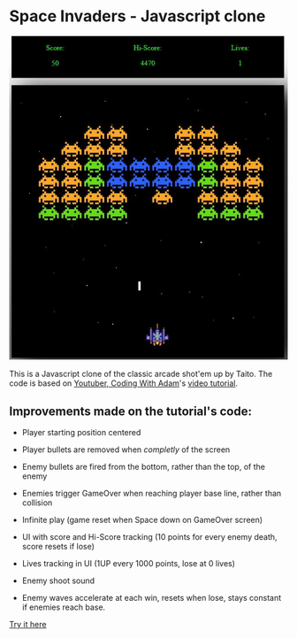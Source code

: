 # Space Invaders - Javascript clone
![Cover image](images/cover.JPG)

This is a Javascript clone of the classic arcade shot'em up by Taito.
The code is based on [Youtuber, Coding With Adam](https://github.com/CodingWith-Adam/space-invaders)'s [video tutorial](https://www.youtube.com/watch?v=qCBiKJbLcFI).

## Improvements made on the tutorial's code:

- Player starting position centered
- Player bullets are removed when *completly* of the screen
- Enemy bullets are fired from the bottom, rather than the top, of the enemy
- Enemies trigger GameOver when reaching player base line, rather than collision

- Infinite play (game reset when Space down on GameOver screen)
- UI with score and Hi-Score tracking (10 points for every enemy death, score resets if lose)

- Lives tracking in UI (1UP every 1000 points, lose at 0 lives)
- Enemy shoot sound
- Enemy waves accelerate at each win, resets when lose, stays constant if enemies reach base.

[Try it here](https://simonribeiro.github.io/Space-Invaders/)
